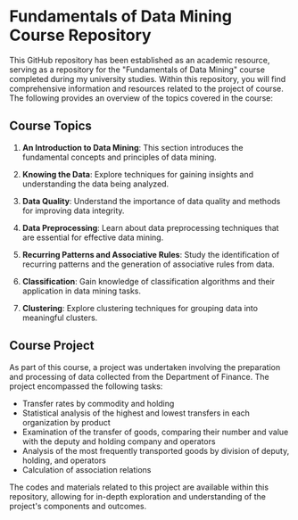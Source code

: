 ﻿
# Fundamentals of Data Mining Course Repository

This GitHub repository has been established as an academic resource, serving as a repository for the "Fundamentals of Data Mining" course completed during my university studies. Within this repository, you will find comprehensive information and resources related to the project of course. The following provides an overview of the topics covered in the course:

## Course Topics

1. **An Introduction to Data Mining**: This section introduces the fundamental concepts and principles of data mining.

2. **Knowing the Data**: Explore techniques for gaining insights and understanding the data being analyzed.

3. **Data Quality**: Understand the importance of data quality and methods for improving data integrity.

4. **Data Preprocessing**: Learn about data preprocessing techniques that are essential for effective data mining.

5. **Recurring Patterns and Associative Rules**: Study the identification of recurring patterns and the generation of associative rules from data.

6. **Classification**: Gain knowledge of classification algorithms and their application in data mining tasks.

7. **Clustering**: Explore clustering techniques for grouping data into meaningful clusters.

## Course Project

As part of this course, a project was undertaken involving the preparation and processing of data collected from the Department of Finance. The project encompassed the following tasks:

- Transfer rates by commodity and holding
- Statistical analysis of the highest and lowest transfers in each organization by product
- Examination of the transfer of goods, comparing their number and value with the deputy and holding company and operators
- Analysis of the most frequently transported goods by division of deputy, holding, and operators
- Calculation of association relations

The codes and materials related to this project are available within this repository, allowing for in-depth exploration and understanding of the project's components and outcomes.
